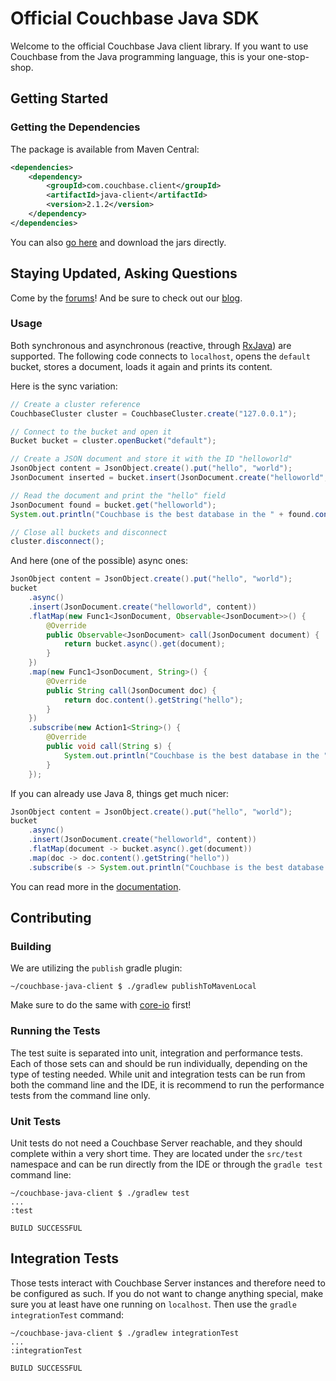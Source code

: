 # Official Couchbase Java SDK

Welcome to the official Couchbase Java client library. If you want to use Couchbase
from the Java programming language, this is your one-stop-shop.

## Getting Started

### Getting the Dependencies
The package is available from Maven Central:

```xml
<dependencies>
    <dependency>
        <groupId>com.couchbase.client</groupId>
        <artifactId>java-client</artifactId>
        <version>2.1.2</version>
    </dependency>
</dependencies>
```

You can also [go here](http://search.maven.org/#search%7Cga%7C1%7Cg%3A%22com.couchbase.client%22) and download
the jars directly.

## Staying Updated, Asking Questions
Come by the [forums](https://forums.couchbase.com/c/java-sdk)! And be sure to check out our
[blog](https://blog.couchbase.com).

### Usage
Both synchronous and asynchronous (reactive, through [RxJava](https://github.com/ReactiveX/RxJava)) are supported.
The following code connects to `localhost`, opens the `default` bucket, stores a document, loads it again and prints
its content.

Here is the sync variation:

```java
// Create a cluster reference
CouchbaseCluster cluster = CouchbaseCluster.create("127.0.0.1");

// Connect to the bucket and open it
Bucket bucket = cluster.openBucket("default");

// Create a JSON document and store it with the ID "helloworld"
JsonObject content = JsonObject.create().put("hello", "world");
JsonDocument inserted = bucket.insert(JsonDocument.create("helloworld", content));

// Read the document and print the "hello" field
JsonDocument found = bucket.get("helloworld");
System.out.println("Couchbase is the best database in the " + found.content().getString("hello"));

// Close all buckets and disconnect
cluster.disconnect();
```


And here (one of the possible) async ones:

```java
JsonObject content = JsonObject.create().put("hello", "world");
bucket
    .async()
    .insert(JsonDocument.create("helloworld", content))
    .flatMap(new Func1<JsonDocument, Observable<JsonDocument>>() {
        @Override
        public Observable<JsonDocument> call(JsonDocument document) {
            return bucket.async().get(document);
        }
    })
    .map(new Func1<JsonDocument, String>() {
        @Override
        public String call(JsonDocument doc) {
            return doc.content().getString("hello");
        }
    })
    .subscribe(new Action1<String>() {
        @Override
        public void call(String s) {
            System.out.println("Couchbase is the best database in the " + s);
        }
    });
```

If you can already use Java 8, things get much nicer:

```java
JsonObject content = JsonObject.create().put("hello", "world");
bucket
    .async()
    .insert(JsonDocument.create("helloworld", content))
    .flatMap(document -> bucket.async().get(document))
    .map(doc -> doc.content().getString("hello"))
    .subscribe(s -> System.out.println("Couchbase is the best database in the " + s));

```

You can read more in the [documentation](http://docs.couchbase.com/).

## Contributing

### Building
We are utilizing the `publish` gradle plugin:

```
~/couchbase-java-client $ ./gradlew publishToMavenLocal
```

Make sure to do the same with [core-io](https://github.com/couchbase/couchbase-jvm-core) first!

### Running the Tests
The test suite is separated into unit, integration and performance tests. Each of those sets can and should be run
individually, depending on the type of testing needed. While unit and integration tests can be run from both the
command line and the IDE, it is recommend to run the performance tests from the command line only.

### Unit Tests
Unit tests do not need a Couchbase Server reachable, and they should complete within a very short time. They are
located under the `src/test` namespace and can be run directly from the IDE or through the `gradle test` command line:

```
~/couchbase-java-client $ ./gradlew test
...
:test

BUILD SUCCESSFUL
```

## Integration Tests
Those tests interact with Couchbase Server instances and therefore need to be configured as such. If you do not want
to change anything special, make sure you at least have one running on `localhost`. Then use the `gradle integrationTest`
command:

```
~/couchbase-java-client $ ./gradlew integrationTest
...
:integrationTest

BUILD SUCCESSFUL
```